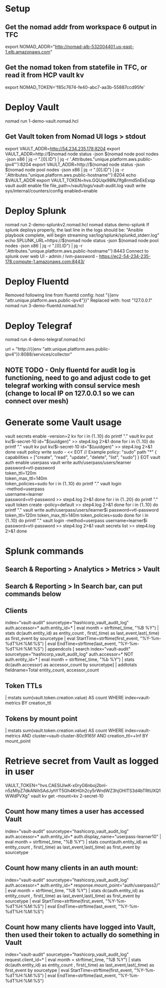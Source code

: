 # Setup
## Get the nomad addr from workspace 6 output in TFC
export NOMAD_ADDR="http://nomad-alb-532004401.us-east-1.elb.amazonaws.com"
## Get the nomad token from statefile in TFC, or read it from HCP vault kv
export NOMAD_TOKEN='f85c7674-fe40-abc7-aa3b-55887ccd95fe'

# Deploy Vault
nomad run 1-demo-vault.nomad.hcl
## Get Vault token from Nomad UI logs > stdout
export VAULT_ADDR=http://54.234.235.178:8204
export VAULT_ADDR=http://$(nomad node status -json $(nomad node pool nodes -json x86 | jq -r ".[0].ID") | jq -r '.Attributes."unique.platform.aws.public-ipv4"'):8204
export VAULT_ADDR=http://$(nomad node status -json $(nomad node pool nodes -json x86 | jq -r ".[0].ID") | jq -r '.Attributes."unique.platform.aws.public-hostname"'):8204
echo $VAULT_ADDR
export VAULT_TOKEN=hvs.GQUqx98NJ1fg8rmd5nEkExqp
vault audit enable file file_path=/vault/logs/vault-audit.log
vault write sys/internal/counters/config enabled=enable

# Deploy Splunk
nomad run 2-demo-splunkv2.nomad.hcl 
nomad status demo-splunk
If splunk deploys properly, the last line in the logs should be: "Ansible playbook complete, will begin streaming var/log/splunk/splunkd_stderr.log"
echo SPLUNK_URL=https://$(nomad node status -json $(nomad node pool nodes -json x86 | jq -r ".[0].ID") | jq -r '.Attributes."unique.platform.aws.public-hostname"'):8443
Connect to splunk over web UI - admin / lvm-password - https://ec2-54-234-235-178.compute-1.amazonaws.com:8443/

# Deploy Fluentd
Removed following line from fluentd config:   host "{{env "attr.unique.platform.aws.public-ipv4"}}"
Replaced with:   host "127.0.0.1"
nomad run 3-demo-fluentd.nomad.hcl

# Deploy Telegraf
nomad run 4-demo-telegraf.nomad.hcl 

  url = "http://{{env "attr.unique.platform.aws.public-ipv4"}}:8088/services/collector"


## NOTE TODO - Only fluentd for audit log is functioning, need to go and adjust code to get telegraf working with consul service mesh (change to local IP on 127.0.0.1 so we can connect over mesh)

# Generate some Vault usage
vault secrets enable -version=2 kv
for i in {1..10}
  do
    printf "."
    vault kv put kv/$i-secret-10 id="$(uuidgen)" >> step4.log 2>&1
done
for i in {1..10}
  do
    printf "."
    vault kv put kv/$i-secret-10 id="$(uuidgen)" >> step4.log 2>&1
done
vault policy write sudo - << EOT
// Example policy: "sudo"
path "*" {
  capabilities = ["create", "read", "update", "delete", "list", "sudo"]
}
EOT
vault auth enable userpass
vault write auth/userpass/users/learner \
  password=vtl-password \
  token_ttl=120m \
  token_max_ttl=140m \
  token_policies=sudo
for i in {1..10}
  do
    printf "."
    vault login \
      -method=userpass \
      username=learner \
      password=vtl-password >> step4.log 2>&1
done
for i in {1..20}
  do
    printf "."
    vault token create -policy=default >> step4.log 2>&1
done
for i in {1..10}
  do
    printf "."
    vault write auth/userpass/users/learner$i password=vtl-password token_ttl=120m token_max_ttl=140m token_policies=sudo
done
for i in {1..10}
  do
    printf "."
    vault login -method=userpass username=learner$i password=vtl-password >> step4.log 2>&1
    vault secrets list >> step4.log 2>&1
done

# Splunk commands
## Search & Reporting > Analytics > Metrics > Vault
## Search & Reporting > In Search bar, can put commands below
## Clients
index="vault-audit"  sourcetype="hashicorp_vault_audit_log" auth.accessor=* auth.entity_id=*
| eval month = strftime(_time, "%B %Y")
| stats dc(auth.entity_id) as entity_count , first(_time) as last_event,last(_time) as first_event by sourcetype
| eval StartTime=strftime(first_event, "%Y-%m-%dT%H:%M:%S")
| eval EndTime=strftime(last_event, "%Y-%m-%dT%H:%M:%S")
| appendcols
  [ search index="vault-audit" sourcetype="hashicorp_vault_audit_log" auth.accessor=* NOT auth.entity_id=*
  | eval month = strftime(_time, "%b %Y")
  | stats dc(auth.accessor) as accessor_count by sourcetype]
| addtotals fieldname=Total entity_count, accessor_count

## Token TTLs
| mstats sum(vault.token.creation.value) AS count WHERE index=vault-metrics BY creation_ttl
## Tokens by mount point
| mstats sum(vault.token.creation.value) AS count WHERE index=vault-metrics AND cluster=vault-cluster-80c9165f AND creation_ttl=+Inf BY mount_point

# Retrieve secret from Vault as logged in user
VAULT_TOKEN="hvs.CAESIJIwK-x0ryG6nboj2bnl-n5zMlyZ7dkANihSAdJyhYT5Gh4KHGh2cy5rWndWZ3hjOHlTS3d4bTRtUXQ1WWdPVXg" vault kv get -mount=kv 2-secret-10

## Count how many times a user has accessed Vault
index="vault-audit"  sourcetype="hashicorp_vault_audit_log" auth.accessor=* auth.entity_id=* auth.display_name="userpass-learner10"
| eval month = strftime(_time, "%B %Y")
| stats count(auth.entity_id) as entity_count , first(_time) as last_event,last(_time) as first_event by sourcetype


## Count how many clients in an auth mount:
index="vault-audit"  sourcetype="hashicorp_vault_audit_log" auth.accessor=* auth.entity_id=* response.mount_point="auth/userpass2/"
| eval month = strftime(_time, "%B %Y")
| stats dc(auth.entity_id) as entity_count , first(_time) as last_event,last(_time) as first_event by sourcetype
| eval StartTime=strftime(first_event, "%Y-%m-%dT%H:%M:%S")
| eval EndTime=strftime(last_event, "%Y-%m-%dT%H:%M:%S")

## Count how many clients have logged into Vault, then used their token to actually do something in Vault
index="vault-audit"  sourcetype="hashicorp_vault_audit_log" request.client_id=*
| eval month = strftime(_time, "%B %Y")
| stats dc(auth.entity_id) as entity_count , first(_time) as last_event,last(_time) as first_event by sourcetype
| eval StartTime=strftime(first_event, "%Y-%m-%dT%H:%M:%S")
| eval EndTime=strftime(last_event, "%Y-%m-%dT%H:%M:%S")